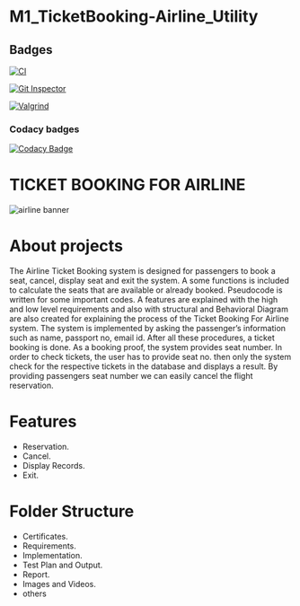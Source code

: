 # M1_TicketBooking-Airline_Utility
 ## Badges
[![CI](https://github.com/DeepikaR24/M1_TicketBooking-Airline_Utility/actions/workflows/build.yml/badge.svg?branch=main)](https://github.com/DeepikaR24/M1_TicketBooking-Airline_Utility/actions/workflows/build.yml)

[![Git Inspector](https://github.com/DeepikaR24/M1_TicketBooking-Airline_Utility/actions/workflows/gitinspector.yml/badge.svg?branch=main)](https://github.com/DeepikaR24/M1_TicketBooking-Airline_Utility/actions/workflows/gitinspector.yml)

[![Valgrind](https://github.com/DeepikaR24/M1_TicketBooking-Airline_Utility/actions/workflows/codequality.yml/badge.svg)](https://github.com/DeepikaR24/M1_TicketBooking-Airline_Utility/actions/workflows/codequality.yml)

### Codacy badges
[![Codacy Badge](https://app.codacy.com/project/badge/Grade/72d999f434464f7da06ecc5bb0c3c36b)](https://www.codacy.com/gh/DeepikaR24/M1_TicketBooking-Airline_Utility/dashboard?utm_source=github.com&amp;utm_medium=referral&amp;utm_content=DeepikaR24/M1_TicketBooking-Airline_Utility&amp;utm_campaign=Badge_Grade)

   # TICKET BOOKING FOR AIRLINE    
  ![airline banner](https://user-images.githubusercontent.com/98866123/153327960-54490e39-7b80-4717-807d-3c4cf8ddf6ac.png)
  
# About projects
The Airline Ticket Booking system is designed for passengers to book a seat, cancel, display seat and exit the system. A some functions is included to calculate the seats that are available or already booked. Pseudocode is written for some important codes. A features are explained with the high and low level requirements and also with structural and Behavioral Diagram are also created for explaining the process of the Ticket Booking For Airline system. The system is implemented by asking the passenger’s information such as name, passport no, email id. After all these procedures, a ticket booking is done. As a booking proof, the system provides seat number. In order to check tickets, the user has to provide seat no. then only the system check for the respective tickets in the database and displays a result. By providing passengers seat number we can easily cancel the flight reservation.

# Features
   * Reservation.
   * Cancel.
   * Display Records.
   * Exit.  
   
# Folder Structure
   * Certificates.
   * Requirements.
   * Implementation.
   * Test Plan and Output.
   * Report.
   * Images and Videos.
   * others
   
